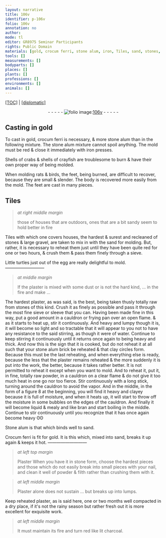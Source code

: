 ```yaml
---
layout: narrative
title: 106v
identifier: p-106v
folio: 106v
annotation: no
author:
mode: tl
editor: GR8975 Seminar Participants
rights: Public Domain
materials: [gold, crocum ferri, stone alum, iron, Tiles, sand, stones, gravel, plaster, dust, clay, Stone alum, Crocum ferri, Plaster]
tools: []
measurements: []
bodyparts: []
places: []
plants: []
professions: []
environments: []
animals: []
---
```


<p><a href="{{ site.baseurl }}/translation/">[TOC]</a> | <a href="{{ site.baseurl }}/texts/p-106v_tc/" target="_blank">[diplomatic]</a></p><div class="folio" align="center">- - - - - <a href="http://gallica.bnf.fr/ark:/12148/btv1b10500001g/f218.image" target="_blank"><img src="https://cu-mkp.github.io/2017-workshop-edition/assets/photo-icon.png" alt="folio image: " style="display:inline-block; margin-bottom:-3px;"/>106v</a> - - - - - </div>  
  

## Casting in <span class="m">gold</span>

 
To cast in <span class="m">gold</span>, <span class="m">crocum ferri</span> is necessary, & more <span class="m">stone alum</span> than in the following mixture. The <span class="m">stone alum</span> mixture cannot spoil anything. The mold must be red & close it immediately with <span class="m">iron</span> presses.
 
Shells of crabs & <span class="x">shells of</span> crayfish are troublesome to burn & have their own proper way of being molded.
 
When molding rats & birds, the feet, being burned, are difficult to recover, because they are small & slender. The body is recovered more easily from the mold. The feet are cast in many pieces.
 
 
  

## <span class="m">Tiles</span>

 
> *at right middle margin*
> 
> 
>   those of houses that are outdoors, ones <span class="x">that are</span> a bit <span class="m">sand</span>y seem to hold better in fire
 
<span class="m">Tiles</span> with which one covers houses, the hardest & surest and recleaned of <span class="m">stones</span> & large <span class="m">gravel</span>, are taken to mix in with the <span class="m">sand</span> for molding. But, rather, it is necessary to reheat them just until they have been quite red for one or two hours, & crush them & pass them finely through a sieve.
 
Little turtles just out of the egg are really delightful to mold.
 —————————  
> *at middle margin*
> 
> 
>   If the <span class="m">plaster</span> is mixed with some <span class="m">dust</span> or is not the hard kind, <span class="x">...</span> in the fire and make <span class="x">...</span>
 
The hardest <span class="m">plaster</span>, as was said, is the best, being taken thusly totally raw from stones of this kind. Crush it as finely as possible and pass it through the most fine sieve or sleeve that you can. Having been made fine in this way, put a good amount in a cauldron or frying pan over an open flame. & as it starts to heat up, stir it continuously. And heavy and lumpy though it is, it will become so light and so tractable that it will appear to you not to have any resistance to the said stirring, as though it were of water. Continue to keep stirring it continuously until it returns once again to being heavy and thick. And now this is the sign that it is cooked, but do not reheat it at all such that your <span class="m">stone alum</span> brick be reheated & that <span class="m">clay</span> circles form. Because this must be the last reheating, and when everything else is ready, because the less that the <span class="m">plaster</span> remains reheated & the more suddenly it is put into the work, the better, because it takes rather better. It is not permitted to reheat it except when you want to mold. And to reheat it, put it, in fine, totally raw powder, in a cauldron on a clear flame & do not give it too much <span class="x">heat</span> in one go nor too fierce. Stir continuously with a long stick, turning around the cauldron to avoid the vapor. And in the middle, in the form of a figure 8 at the beginning, you will find it heavy <span class="x">and</span> clayey because it is full of moisture, <span class="x">and</span> when it heats up, it will start to throw off <span class="x">the moisture</span> in some bubbles on the edges of the cauldron. And finally it will become liquid & mealy and like bran and start boiling in the middle. Continue to stir continuously until you recognize that it has once again become heavy ʘʘ
 
<span class="m">Stone alum</span> is that which binds well to <span class="m">sand</span>.
 
<span class="m">Crocum ferri</span> is fit for <span class="m">gold</span>. It is this which, mixed into <span class="m">sand</span>, breaks it up again & keeps it hot.
 ————————— 
> *at left top margin*
> 
> 
>   <span class="m">Plaster </span>When you have it in stone form, choose the hardest pieces and those which do not easily break into small pieces with your nail, and clean it well of powder & filth rather than crushing them with it.
 
> *at left middle margin*
> 
> 
>   <span class="m">Plaster</span> alone does not sustain <span class="x">...</span> but breaks up into lumps. 
 
 Keep reheated <span class="m">plaster</span>, as is said here, one or two months well compacted in a dry place, if it's not the rainy season but rather fresh out it is more excellent for exquisite work. 
 
> *at left middle margin*
> 
> 
>   It must maintain its fire and turn red like lit charcoal.
 
